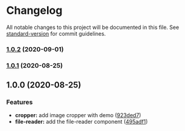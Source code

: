 # Changelog

All notable changes to this project will be documented in this file. See [standard-version](https://github.com/conventional-changelog/standard-version) for commit guidelines.

### [1.0.2](https://github.com/Bil0/magic-cut-image-editor/compare/v1.0.1...v1.0.2) (2020-09-01)

### [1.0.1](https://github.com/Bil0/magic-cut-image-editor/compare/v1.0.0...v1.0.1) (2020-08-25)

## 1.0.0 (2020-08-25)

### Features

- **cropper:** add image cropper with demo ([923ded7](https://github.com/Bil0/magic-cut-image-editor/commit/923ded737c85840195a0e44bb6cb570090210975))
- **file-reader:** add the file-reader component ([495adf1](https://github.com/Bil0/magic-cut-image-editor/commit/495adf1daa8e5d562a0b956d5c0d28910834d508))
